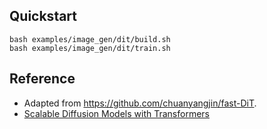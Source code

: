 ## Quickstart

```
bash examples/image_gen/dit/build.sh
bash examples/image_gen/dit/train.sh
```

## Reference

- Adapted from https://github.com/chuanyangjin/fast-DiT.
- [Scalable Diffusion Models with Transformers](https://arxiv.org/abs/2212.09748)
